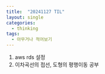 ```yaml
---
title:  "20241127 TIL"
layout: single
categories:
  - thinking
tags:
  - 아무거나 적어보기
---
```


1. aws rds 설정
2. 이차곡선의 접선, 도형의 평행이동 공부
